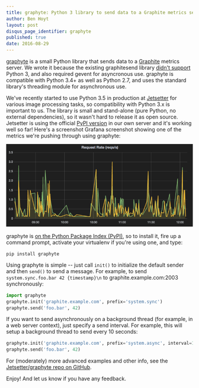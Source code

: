 ```yaml
---
title: graphyte: Python 3 library to send data to a Graphite metrics server
author: Ben Hoyt
layout: post
disqus_page_identifier: graphyte
published: true
date: 2016-08-29
---
```


[graphyte](https://github.com/Jetsetter/graphyte) is a small Python library that sends data to a [Graphite](https://graphiteapp.org/) metrics server. We wrote it because the existing graphitesend library [didn't support](https://github.com/daniellawrence/graphitesend/issues/59) Python 3, and also required gevent for asyncronous use. graphyte is compatible with Python 3.4+ as well as Python 2.7, and uses the standard library's threading module for asynchronous use.

We've recently started to use Python 3.5 in production at [Jetsetter](https://www.jetsetter.com/) for various image processing tasks, so compatibility with Python 3.x is important to us. The library is small and stand-alone (pure Python, no external dependencies), so it wasn't hard to release it as open source. Jetsetter is using the official [PyPI version](https://pypi.python.org/pypi/graphyte/) in our own server and it's working well so far! Here's a screenshot Grafana screenshot showing one of the metrics we're pushing through using graphyte:

![Grafana screenshot](/public/img/graphyte.png)

graphyte is [on the Python Package Index (PyPI)](https://pypi.python.org/pypi/graphyte/), so to install it, fire up a
command prompt, activate your virtualenv if you're using one, and type:

    pip install graphyte

Using graphyte is simple -- just call `init()` to initialize the default
sender and then `send()` to send a message. For example, to send
`system.sync.foo.bar 42 {timestamp}\n` to graphite.example.com:2003
synchronously:

```python
import graphyte
graphyte.init('graphite.example.com', prefix='system.sync')
graphyte.send('foo.bar', 42)
```

If you want to send asynchronously on a background thread (for example, in a
web server context), just specify a send interval. For example, this will
setup a background thread to send every 10 seconds:

```python
graphyte.init('graphite.example.com', prefix='system.async', interval=10)
graphyte.send('foo.bar', 42)
```

For (moderately) more advanced examples and other info, see the [Jetsetter/graphyte repo on GitHub](https://github.com/Jetsetter/graphyte).

Enjoy! And let us know if you have any feedback.
